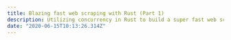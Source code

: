 ```yaml
---
title: Blazing fast web scraping with Rust (Part 1)
description: Utilizing concurrency in Rust to build a super fast web scraping programs
date: "2020-06-15T10:13:26.314Z"
---
```


